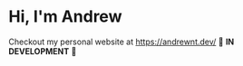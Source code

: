 # Hi, I'm Andrew

Checkout my personal website at https://andrewnt.dev/ :construction: **IN DEVELOPMENT** :construction: